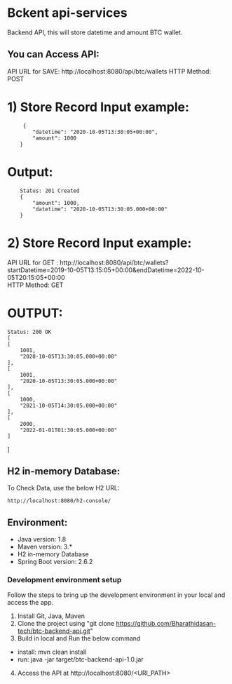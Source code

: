 # Bckent api-services
Backend API, this will store datetime and amount BTC wallet.

## You can Access API: 

API URL for SAVE: http://localhost:8080/api/btc/wallets
HTTP Method: POST

# 1) Store Record Input example:
         {
            "datetime": "2020-10-05T13:30:05+00:00",
            "amount": 1000	
        }

# Output:

        Status: 201 Created
        {
            "amount": 1000,
            "datetime": "2020-10-05T13:30:05.000+00:00"
        }


# 2) Store Record Input example:
API URL for GET : http://localhost:8080/api/btc/wallets?startDatetime=2019-10-05T13:15:05+00:00&endDatetime=2022-10-05T20:15:05+00:00 <br>
HTTP Method: GET
# OUTPUT:
    Status: 200 OK
    [
    [
        1001,
        "2020-10-05T13:30:05.000+00:00"
    ],
    [
        1001,
        "2020-10-05T13:30:05.000+00:00"
    ],
    [
        1000,
        "2021-10-05T14:30:05.000+00:00"
    ],
    [
        2000,
        "2022-01-01T01:30:05.000+00:00"
    ]
]

## H2 in-memory Database:
To Check Data, use the below H2 URL: 

    http://localhost:8080/h2-console/

## Environment:
- Java version: 1.8
- Maven version: 3.*
- H2 in-memory Database
- Spring Boot version: 2.6.2

### Development environment setup

Follow the steps to bring up the development environment in your local and access the app.

1) Install Git, Java, Maven </br>
2) Clone the project using "git clone https://github.com/Bharathidasan-tech/btc-backend-api.git" </br>
3) Build in local and Run the below command 
- install: 
   mvn clean install
- run: 
    java -jar target/btc-backend-api-1.0.jar

4) Access the API at http://localhost:8080/<URI_PATH></br>

[//]: # (These are reference links used in the body of this note and get stripped out when the markdown processor does its job.)


   [SpringBoot]: <https://projects.spring.io/spring-boot/>
   [ReactJS]: https://reactjs.org/
   [Maven]: <https://maven.apache.org>
   [Git]: <https://git-scm.com>
   [Java]: <https://go.java>
   [Nodejs]: https://nodejs.org/en/
   [Docker]: https://www.docker.com/
   [Kubernetes]: https://kubernetes.io/
